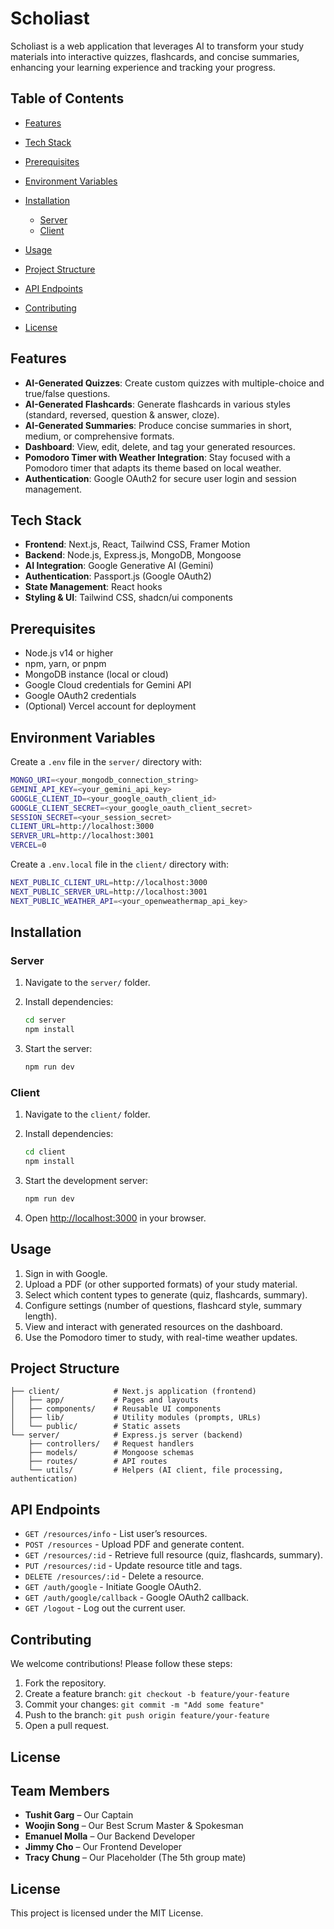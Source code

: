 # Scholiast

Scholiast is a web application that leverages AI to transform your study materials into interactive quizzes, flashcards, and concise summaries, enhancing your learning experience and tracking your progress.

## Table of Contents

- [Features](#features)
- [Tech Stack](#tech-stack)
- [Prerequisites](#prerequisites)
- [Environment Variables](#environment-variables)
- [Installation](#installation)

  - [Server](#server)
  - [Client](#client)

- [Usage](#usage)
- [Project Structure](#project-structure)
- [API Endpoints](#api-endpoints)
- [Contributing](#contributing)
- [License](#license)

## Features

- **AI-Generated Quizzes**: Create custom quizzes with multiple-choice and true/false questions.
- **AI-Generated Flashcards**: Generate flashcards in various styles (standard, reversed, question & answer, cloze).
- **AI-Generated Summaries**: Produce concise summaries in short, medium, or comprehensive formats.
- **Dashboard**: View, edit, delete, and tag your generated resources.
- **Pomodoro Timer with Weather Integration**: Stay focused with a Pomodoro timer that adapts its theme based on local weather.
- **Authentication**: Google OAuth2 for secure user login and session management.

## Tech Stack

- **Frontend**: Next.js, React, Tailwind CSS, Framer Motion
- **Backend**: Node.js, Express.js, MongoDB, Mongoose
- **AI Integration**: Google Generative AI (Gemini)
- **Authentication**: Passport.js (Google OAuth2)
- **State Management**: React hooks
- **Styling & UI**: Tailwind CSS, shadcn/ui components

## Prerequisites

- Node.js v14 or higher
- npm, yarn, or pnpm
- MongoDB instance (local or cloud)
- Google Cloud credentials for Gemini API
- Google OAuth2 credentials
- (Optional) Vercel account for deployment

## Environment Variables

Create a `.env` file in the `server/` directory with:

```bash
MONGO_URI=<your_mongodb_connection_string>
GEMINI_API_KEY=<your_gemini_api_key>
GOOGLE_CLIENT_ID=<your_google_oauth_client_id>
GOOGLE_CLIENT_SECRET=<your_google_oauth_client_secret>
SESSION_SECRET=<your_session_secret>
CLIENT_URL=http://localhost:3000
SERVER_URL=http://localhost:3001
VERCEL=0
```

Create a `.env.local` file in the `client/` directory with:

```bash
NEXT_PUBLIC_CLIENT_URL=http://localhost:3000
NEXT_PUBLIC_SERVER_URL=http://localhost:3001
NEXT_PUBLIC_WEATHER_API=<your_openweathermap_api_key>
```

## Installation

### Server

1. Navigate to the `server/` folder.
2. Install dependencies:

   ```bash
   cd server
   npm install
   ```

3. Start the server:

   ```bash
   npm run dev
   ```

### Client

1. Navigate to the `client/` folder.
2. Install dependencies:

   ```bash
   cd client
   npm install
   ```

3. Start the development server:

   ```bash
   npm run dev
   ```

4. Open [http://localhost:3000](http://localhost:3000) in your browser.

## Usage

1. Sign in with Google.
2. Upload a PDF (or other supported formats) of your study material.
3. Select which content types to generate (quiz, flashcards, summary).
4. Configure settings (number of questions, flashcard style, summary length).
5. View and interact with generated resources on the dashboard.
6. Use the Pomodoro timer to study, with real-time weather updates.

## Project Structure

```
├── client/            # Next.js application (frontend)
│   ├── app/           # Pages and layouts
│   ├── components/    # Reusable UI components
│   ├── lib/           # Utility modules (prompts, URLs)
│   └── public/        # Static assets
└── server/            # Express.js server (backend)
    ├── controllers/   # Request handlers
    ├── models/        # Mongoose schemas
    ├── routes/        # API routes
    └── utils/         # Helpers (AI client, file processing, authentication)
```

## API Endpoints

- `GET /resources/info` - List user’s resources.
- `POST /resources` - Upload PDF and generate content.
- `GET /resources/:id` - Retrieve full resource (quiz, flashcards, summary).
- `PUT /resources/:id` - Update resource title and tags.
- `DELETE /resources/:id` - Delete a resource.
- `GET /auth/google` - Initiate Google OAuth2.
- `GET /auth/google/callback` - Google OAuth2 callback.
- `GET /logout` - Log out the current user.

## Contributing

We welcome contributions! Please follow these steps:

1. Fork the repository.
2. Create a feature branch: `git checkout -b feature/your-feature`
3. Commit your changes: `git commit -m "Add some feature"`
4. Push to the branch: `git push origin feature/your-feature`
5. Open a pull request.

## License

## Team Members

- **Tushit Garg** – Our Captain
- **Woojin Song** – Our Best Scrum Master & Spokesman
- **Emanuel Molla** – Our Backend Developer
- **Jimmy Cho** – Our Frontend Developer
- **Tracy Chung** – Our Placeholder (The 5th group mate)

## License

This project is licensed under the MIT License.
